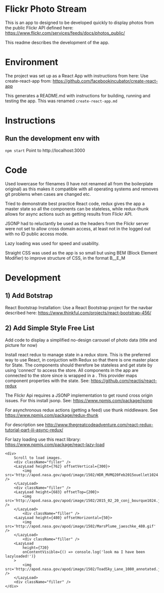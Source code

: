 # Flickr Photo Stream

This is an app to designed to be developed quickly to display photos from the public Flickr API defined here: 
https://www.flickr.com/services/feeds/docs/photos_public/

This readme describes the development of the app.

# Environment

The project was set up as a React App with instructions from here:
Use create-react-app from:
https://github.com/facebookincubator/create-react-app

This generates a README.md with instructions for building, running and testing the app. This 
was renamed `create-react-app.md`

# Instructions

## Run the development env with
`npm start`
Point to http://localhost:3000


# Code
Used lowercase for filenames (I have not renamed all from the boilerplate original) as this makes it compatible with 
all operating systems and removes git problems when cases are changed etc.

Tried to demonstrate best practice React code, redux gives the app a master state so all the components can be stateless,
while redux-thunk allows for async actions such as getting results from Flickr API.

JSONP had to reluctantly be used as the headers from the Flickr server were not set to allow cross domain access, at least not
in the logged out with no ID public access mode.

Lazy loading was used for speed and usability.

Straight CSS was used as the app is so small but using BEM (Block Element Modifier) to improve structure of CSS,
in the format B__E_M 
  

# Development

## 1) Add Botstrap
React Bootstrap Installation: 
Use a React Bootstrap project for the navbar described here:
https://www.thinkful.com/projects/react-bootstrap-456/

## 2) Add Simple Style Free List
Add code to display a simplified no-design carousel of photo data (title and picture for now)  

Install react redux to manage state in a redux store. This is the preferred way to use React,
in conjuction with Redux so that there is one master place for State. The components should therefore
be stateless and get state by using 'connect' to access the store. 
All components in the app are connected to the store since <App> is wrapped in a <Provider>.
This provider maps component properties with the state.
See:
https://github.com/reactjs/react-redux

The Flickr Api requires a JSONP implementation to get round cross origin issues.
For this install jsonp. 
See:
https://www.npmjs.com/package/jsonp

For asynchronous redux actions (getting a feed) use thunk middleware. See
https://www.npmjs.com/package/redux-thunk

For description see 
http://www.thegreatcodeadventure.com/react-redux-tutorial-part-iii-async-redux/

For lazy loading use this react library:
https://www.npmjs.com/package/react-lazy-load



    <div>
        Scroll to load images.
        <div className="filler" />
        <LazyLoad height={762} offsetVertical={300}>
            <img src='http://apod.nasa.gov/apod/image/1502/HDR_MVMQ20Feb2015ouellet1024.jpg' />
        </LazyLoad>
        <div className="filler" />
        <LazyLoad height={683} offsetTop={200}>
            <img src='http://apod.nasa.gov/apod/image/1502/2015_02_20_conj_bourque1024.jpg' />
        </LazyLoad>
            <div className="filler" />
        <LazyLoad height={480} offsetHorizontal={50}>
            <img src='http://apod.nasa.gov/apod/image/1502/MarsPlume_jaeschke_480.gif' />
        </LazyLoad>
            <div className="filler" />
        <LazyLoad
            height={720}
            onContentVisible={() => console.log('look ma I have been lazyloaded!')}
        >
            <img src='http://apod.nasa.gov/apod/image/1502/ToadSky_Lane_1080_annotated.jpg' />
        </LazyLoad>
        <div className="filler" />
    </div>

        


